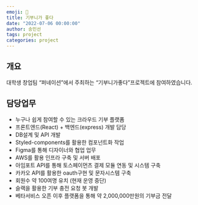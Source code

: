 ```yaml
---
emoji: 🔮
title: 기부니가 좋다
date: "2022-07-06 00:00:00"
author: 송민선
tags: project
categories: project
---
```


## 개요

대학생 창업팀 “퍼네이션”에서 주최하는 “기부니가좋다”프로젝트에 참여하였습니다.
<br/>

## 담당업무

- 누구나 쉽게 참여할 수 있는 크라우드 기부 플랫폼
- 프론트엔드(React) + 백엔드(express) 개발 담당
- DB설계 및 API 개발
- Styled-components를 활용한 컴포넌트화 작업
- Figma를 통해 디자이너와 협업 업무
- AWS를 활용 인프라 구축 및 서버 배포
- 아임포트 API를 통해 토스페이먼츠 결제 모듈 연동 및 시스템 구축
- 카카오 API를 활용한 oauth구현 및 문자시스템 구축
- 회원수 약 100여명 유치 (현재 운영 중단)
- 슬랙을 활용한 기부 충전 요청 봇 개발
- 베타서비스 오픈 이후 플랫폼을 통해 약 2,000,000만원의 기부금 전달

```toc

```
